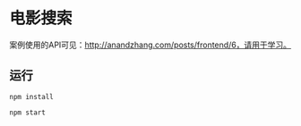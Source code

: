 # 电影搜索

案例使用的API可见：http://anandzhang.com/posts/frontend/6，请用于学习。

## 运行

```shell
npm install
```

```shell
npm start
```
